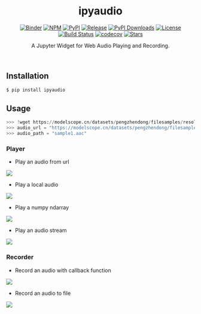 <div align="center">

# ipyaudio

[![Binder](https://mybinder.org/badge_logo.svg)](https://mybinder.org/v2/gh/pengzhendong/ipyaudio/HEAD?urlpath=%2Fdoc%2Ftree%2Fexamples%2Fintroduction.ipynb)
[![NPM](https://img.shields.io/npm/v/ipyaudio.svg)](https://www.npmjs.com/package/ipyaudio)
[![PyPI](https://img.shields.io/pypi/v/ipyaudio.svg)](https://pypi.org/project/ipyaudio)
[![Release](https://img.shields.io/github/release/pengzhendong/ipyaudio.svg)](https://github.com/pengzhendong/ipyaudio/releases)
[![PyPI Downloads](https://static.pepy.tech/badge/ipyaudio)](https://pepy.tech/projects/ipyaudio)
[![License](https://img.shields.io/badge/License-BSD_3--Clause-blue.svg)](https://opensource.org/licenses/BSD-3-Clause)
[![Build Status](https://travis-ci.org/pengzhendong/ipyaudio.svg?branch=master)](https://travis-ci.org/pengzhendong/ipyaudio)
[![codecov](https://codecov.io/gh/pengzhendong/ipyaudio/branch/master/graph/badge.svg)](https://codecov.io/gh/pengzhendong/ipyaudio)
[![Stars](https://img.shields.io/github/stars/pengzhendong/ipyaudio)](https://github.com/pengzhendong/ipyaudio)

A Jupyter Widget for Web Audio Playing and Recording.

</div>

<br/>

## Installation

```bash
$ pip install ipyaudio
```

## Usage

```python
>>> !wget https://modelscope.cn/datasets/pengzhendong/filesamples/resolve/master/audio/aac/sample1.aac -O sample1.aac
>>> audio_url = "https://modelscope.cn/datasets/pengzhendong/filesamples/resolve/master/audio/aac/sample1.aac"
>>> audio_path = "sample1.aac"
```

### Player

- Play an audio from url

![](images/player/url.png)

- Play a local audio

![](images/player/local.png)

- Play a numpy ndarray

![](images/player/numpy.png)

- Play an audio stream

![](images/player/stream.png)

### Recorder

- Record an audio with callback function

![](images/recorder/callback.png)

- Record an audio to file

![](images/recorder/save.png)
